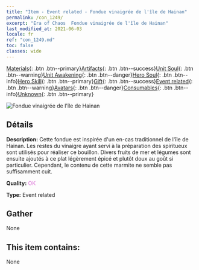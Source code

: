 ```yaml
---
title: "Item - Event related - Fondue vinaigrée de l'île de Hainan"
permalink: /con_1249/
excerpt: "Era of Chaos  Fondue vinaigrée de l'île de Hainan"
last_modified_at: 2021-06-03
locale: fr
ref: "con_1249.md"
toc: false
classes: wide
---
```

 [Materials](/ItemsFR/){: .btn .btn--primary}[Artifacts](/ItemsFR/Artifacts/){: .btn .btn--success}[Unit Soul](/ItemsFR/UnitSoul/){: .btn .btn--warning}[Unit Awakening](/ItemsFR/UnitAwakening/){: .btn .btn--danger}[Hero Soul](/ItemsFR/HeroSoul/){: .btn .btn--info}[Hero Skill](/ItemsFR/HeroSkill/){: .btn .btn--primary}[Gift](/ItemsFR/Gift/){: .btn .btn--success}[Event related](/ItemsFR/Events/){: .btn .btn--warning}[Avatars](/ItemsFR/Avatars/){: .btn .btn--danger}[Consumables](/ItemsFR/Consumables/){: .btn .btn--info}[Unknown](/ItemsFR/Unknown/){: .btn .btn--primary}

 ![Fondue vinaigrée de l'île de Hainan](/images/t/i_81532331.png)

## Détails
 **Description:** Cette fondue est inspirée d'un en-cas traditionnel de l'île de Hainan. Les restes du vinaigre ayant servi à la préparation des spiritueux sont utilisés pour réaliser ce bouillon. Divers fruits de mer et légumes sont ensuite ajoutés à ce plat légèrement épicé et plutôt doux au goût si particulier. Cependant, le contenu de cette marmite ne semble pas suffisamment cuit.

 **Quality:** <span style="color: #DA70D6">OK</span>

 **Type:** Event related

## Gather

  None

## This item contains:

  None

